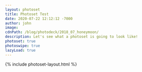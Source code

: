 ```yaml
---
layout: photoset
title: Photoset Test
date: 2020-07-22 12:12:12 -7000
author: john
image:
cdnPath: /blog/photodeck/2018_07_honeymoon/
description: Let's see what a photoset is going to look like!
photoset: true
photoswipe: true
lazyLoad: true
---
```

{% include photoset-layout.html %}
